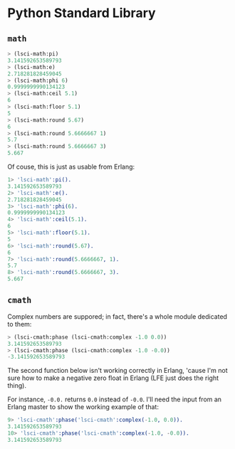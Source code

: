 # Python Standard Library

## ``math``

```cl
> (lsci-math:pi)
3.141592653589793
> (lsci-math:e)
2.718281828459045
> (lsci-math:phi 6)
0.9999999990134123
> (lsci-math:ceil 5.1)
6
> (lsci-math:floor 5.1)
5
> (lsci-math:round 5.67)
6
> (lsci-math:round 5.6666667 1)
5.7
> (lsci-math:round 5.6666667 3)
5.667
```

Of couse, this is just as usable from Erlang:

```erlang
1> 'lsci-math':pi().
3.141592653589793
2> 'lsci-math':e().
2.718281828459045
3> 'lsci-math':phi(6).
0.9999999990134123
4> 'lsci-math':ceil(5.1).
6
5> 'lsci-math':floor(5.1).
5
6> 'lsci-math':round(5.67).
6
7> 'lsci-math':round(5.6666667, 1).
5.7
8> 'lsci-math':round(5.6666667, 3).
5.667
```

## ``cmath``

Complex numbers are suppored; in fact, there's a whole module dedicated
to them:

```cl
> (lsci-cmath:phase (lsci-cmath:complex -1.0 0.0))
3.141592653589793
> (lsci-cmath:phase (lsci-cmath:complex -1.0 -0.0))
-3.141592653589793
```

The second function below isn't working correctly in Erlang, 'cause I'm not
sure how to make a negative zero float in Erlang (LFE just does the right
thing).

For instance, ``-0.0.`` returns ``0.0`` instead of ``-0.0``. I'll
need the input from an Erlang master to show the working example of that:

```erlang
9> 'lsci-cmath':phase('lsci-cmath':complex(-1.0, 0.0)).
3.141592653589793
10> 'lsci-cmath':phase('lsci-cmath':complex(-1.0, -0.0)).
3.141592653589793
```
